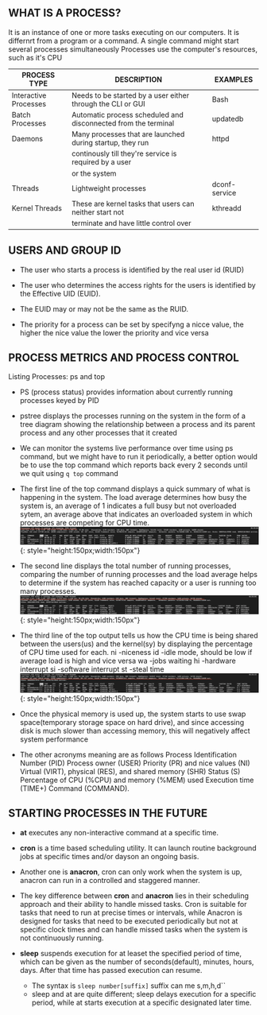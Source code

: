 ## WHAT IS A PROCESS?
It is an instance of one or more tasks executing on our computers. It is differnrt from a program 
or a command. A single command might start several processes simultaneously
Processes use the computer's resources, such as it's CPU

 
|   PROCESS TYPE      |                    DESCRIPTION                               | EXAMPLES    |
|---------------------|--------------------------------------------------------------|-------------|
|Interactive Processes|Needs to be started by a user either through the CLI or GUI   |Bash         |                                                                      
|Batch Processes      |Automatic process scheduled and disconnected from the terminal|updatedb     |                                                                      
|Daemons              |Many processes that are launched during startup, they run     |httpd        |
|                     |continously till they're service is required by a user        |             |
|                     |or the system                                                 |             |  
|Threads              |Lightweight processes                                         |dconf-service| 
|Kernel Threads       |These are kernel tasks that users can neither start not       |kthreadd     |
|                     |terminate and have little control over                        |             |                                                                     

## USERS AND GROUP ID
* The user who starts a process is identified by the real user id (RUID)

* The user who determines the access rights for the users is identified by the Effective UID (EUID).

* The EUID may or may not be the same as the RUID.

* The priority for a process can be set by specifyng a nicce value, the higher the nice value the 
  lower the priority and vice versa

## PROCESS METRICS AND PROCESS CONTROL
Listing Processes: ps and top
* PS (process status) provides information about currently running processes keyed by PID

* pstree displays the processes running on the system in the form of a tree diagram showing the relationship
between a process and its parent process and any other processes that it created 

* We can monitor the systems live performance over time using ps command, but we might have to run 
it periodically, a better option would be to use the top command which reports back every 2 seconds 
until we quit using `q top` command

* The first line of the top command displays a quick summary of what is happening in the system.
The load average determines how busy the system is, an average of 1 indicates a full busy but 
not overloaded sytem, an average above that indicates an overloaded system in which processes
are competing for CPU time.
![first-line](img/line1.png){: style="height:150px;width:150px"}

* The second line displays the total number of running processes, comparing the number of running processes 
and the load average helps to determine if the system has reached capacity or a user is running too many processes. 
![second-line](img/line2.png){: style="height:150px;width:150px"}

* The third line of the top output tells us how the CPU time is being shared between the users(us) and the kernel(sy)
by displaying the percentage of CPU time used for each.
ni -niceness
id -idle mode, should be low if average load is high and vice versa
wa -jobs waiting
hi -hardware interrupt
si -software interrupt
st -steal time
![third-line](img/line3.png){: style="height:150px;width:150px"}

* Once the physical memory is used up, the system starts  to use swap space(temporary storage space on hard drive),
and since accessing disk is much slower than accessing memory, this will negatively affect system 
performance

* The other acronyms meaning are as  follows
Process Identification Number (PID)
Process owner (USER)
Priority (PR) and nice values (NI)
Virtual (VIRT), physical (RES), and shared memory (SHR)
Status (S)
Percentage of CPU (%CPU) and memory (%MEM) used
Execution time (TIME+)
Command (COMMAND).

## STARTING PROCESSES IN THE FUTURE
* **at** executes any non-interactive command at a specific time.

* **cron** is a time based scheduling utility. It can launch routine background jobs at specific times and/or
dayson an ongoing basis.

* Another one is **anacron**, cron can only work when the system is up, anacron can run in a controlled
and staggered manner.

* The key difference between **cron** and **anacron** lies in their scheduling approach and their ability to handle
missed tasks. Cron is suitable for tasks that need to run at precise times or intervals, while Anacron is 
designed for tasks that need to be executed periodically but not at specific clock times and can handle missed
tasks when the system is not continuously running.

* **sleep** suspends execution for at leaset the specified period of time, which can be given as the number of seconds(default),
minutes, hours, days. After that time has passed execution can resume.
    * The syntax is `sleep number[suffix]` suffix can me s,m,h,d``
    * sleep and at are quite different; sleep delays execution for a specific period, while at starts execution at 
      a specific designated later time.